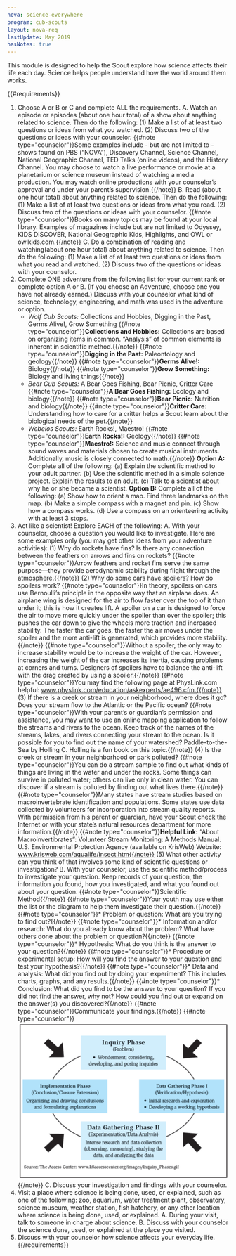 ```yaml
---
nova: science-everywhere
program: cub-scouts
layout: nova-req
lastUpdate: May 2019
hasNotes: true
---
```


This module is designed to help the Scout explore how science affects their life each day. Science helps people understand how the world around them works.

{{#requirements}}
1. Choose A or B or C and complete ALL the requirements.
    A. Watch an episode or episodes (about one hour total) of a show about anything related to science. Then do the following:
        (1) Make a list of at least two questions or ideas from what you watched.
        (2) Discuss two of the questions or ideas with your counselor.
            {{#note type="counselor"}}Some examples include - but are not limited to - shows found on PBS (“NOVA”), Discovery Channel, Science Channel, National Geographic Channel, TED Talks (online videos), and the History Channel. You may choose to watch a live performance or movie at a planetarium or science museum instead of watching a media production. You may watch online productions with your counselor’s approval and under your parent’s supervision.{{/note}}
    B. Read (about one hour total) about anything related to science. Then do the following:
        (1) Make a list of at least two questions or ideas from what you read.
        (2) Discuss two of the questions or ideas with your counselor.
            {{#note type="counselor"}}Books on many topics may be found at your local library. Examples of magazines include but are not limited to Odyssey, KIDS DISCOVER, National Geographic Kids, Highlights, and OWL or owlkids.com.{{/note}}
    C. Do a combination of reading and watching(about one hour total) about anything related to science. Then do the following:
        (1) Make a list of at least two questions or ideas from what you read and watched.
        (2) Discuss two of the questions or ideas with your counselor.
2. Complete ONE adventure from the following list for your current rank or complete option A or B. (If you choose an Adventure, choose one you have not already earned.) Discuss with your counselor what kind of science, technology, engineering, and math was used in the adventure or option.
    * *Wolf Cub Scouts:* Collections and Hobbies, Digging in the Past, Germs Alive!, Grow Something
        {{#note type="counselor"}}**Collections and Hobbies:** Collections are based on organizing items in common. “Analysis” of common elements is inherent in scientific method.{{/note}}
        {{#note type="counselor"}}**Digging in the Past:** Paleontology and geology{{/note}}
        {{#note type="counselor"}}**Germs Alive!:** Biology{{/note}}
        {{#note type="counselor"}}**Grow Something:** Biology and living things{{/note}}
    * *Bear Cub Scouts:* A Bear Goes Fishing, Bear Picnic, Critter Care
        {{#note type="counselor"}}**A Bear Goes Fishing:** Ecology and biology{{/note}}
        {{#note type="counselor"}}**Bear Picnic:** Nutrition and biology{{/note}}
        {{#note type="counselor"}}**Critter Care:** Understanding how to care for a critter helps a Scout learn about the biological needs of the pet.{{/note}}
    * *Webelos Scouts:* Earth Rocks!, Maestro!
        {{#note type="counselor"}}**Earth Rocks!:** Geology{{/note}}
        {{#note type="counselor"}}**Maestro!:** Science and music connect through sound waves and materials chosen to create musical instruments. Additionally, music is closely connected to math.{{/note}}
    **Option A:** Complete all of the following:
        (a) Explain the scientific method to your adult partner.
        (b) Use the scientific method in a simple science project. Explain the results to an adult.
        (c) Talk to a scientist about why he or she became a scientist.
    **Option B:** Complete all of the following:
        (a) Show how to orient a map. Find three landmarks on the map.
        (b) Make a simple compass with a magnet and pin.
        (c) Show how a compass works.
        (d) Use a compass on an orienteering activity with at least 3 stops.
3. Act like a scientist! Explore EACH of the following:
    A. With your counselor, choose a question you would like to investigate. Here are some examples only (you may get other ideas from your adventure activities):
        (1) Why do rockets have fins? Is there any connection between the feathers on arrows and fins on rockets?
            {{#note type="counselor"}}Arrow feathers and rocket fins serve the same purpose—they provide aerodynamic stability during flight through the atmosphere.{{/note}}
        (2) Why do some cars have spoilers? How do spoilers work?
            {{#note type="counselor"}}In theory, spoilers on cars use Bernoulli’s principle in the opposite way that an airplane does. An airplane wing is designed for the air to flow faster over the top of it than under it; this is how it creates lift. A spoiler on a car is designed to force the air to move more quickly under the spoiler than over the spoiler; this pushes the car down to give the wheels more traction and increased stability. The faster the car goes, the faster the air moves under the spoiler and the more anti-lift is generated, which provides more stability.{{/note}}
            {{#note type="counselor"}}Without a spoiler, the only way to increase stability would be to increase the weight of the car. However, increasing the weight of the car increases its inertia, causing problems at corners and turns. Designers of spoilers have to balance the anti-lift with the drag created by using a spoiler.{{/note}}
            {{#note type="counselor"}}You may find the following page at PhysLink.com helpful: www.physlink.com/education/askexperts/ae496.cfm.{{/note}}
        (3) If there is a creek or stream in your neighborhood, where does it go? Does your stream flow to the Atlantic or the Pacific ocean?
            {{#note type="counselor"}}With your parent’s or guardian’s permission and assistance, you may want to use an online mapping application to follow the streams and rivers to the ocean. Keep track of the names of the streams, lakes, and rivers connecting your stream to the ocean. Is it possible for you to find out the name of your watershed? Paddle-to-the-Sea by Holling C. Holling is a fun book on this topic.{{/note}}
        (4) Is the creek or stream in your neighborhood or park polluted?
            {{#note type="counselor"}}You can do a stream sample to find out what kinds of things are living in the water and under the rocks.  Some things can survive in polluted water; others can live only in clean water. You can discover if a stream is polluted by finding out what lives there.{{/note}}
            {{#note type="counselor"}}Many states have stream studies based on macroinvertebrate identification and populations. Some states use data collected by volunteers for incorporation into stream quality reports. With permission from his parent or guardian, have your Scout check the Internet or with your state’s natural resources department for more information.{{/note}}
            {{#note type="counselor"}}**Helpful Link:** “About Macroinvertibrates”: Volunteer Stream Monitoring: A Methods Manual. U.S. Environmental Protection Agency (available on KrisWeb) Website: www.krisweb.com/aqualife/insect.htm{{/note}}
        (5) What other activity can you think of that involves some kind of scientific questions or investigation?
    B. With your counselor, use the scientific method/process to investigate your question. Keep records of your question, the information you found, how you investigated, and what you found out about your question.
        {{#note type="counselor"}}Scientific Method{{/note}}
        {{#note type="counselor"}}Your youth may use either the list or the diagram to help them investigate their question.{{/note}}
        {{#note type="counselor"}}* Problem or question: What are you trying to find out?{{/note}}
        {{#note type="counselor"}}* Information and/or research: What do you already know about the problem? What have others done about the problem or question?{{/note}}
        {{#note type="counselor"}}* Hypothesis: What do you think is the answer to your question?{{/note}}
        {{#note type="counselor"}}* Procedure or experimental setup: How will you find the answer to your question and test your hypothesis?{{/note}}
        {{#note type="counselor"}}* Data and analysis: What did you find out by doing your experiment? This includes charts, graphs, and any results.{{/note}}
        {{#note type="counselor"}}* Conclusion: What did you find to be the answer to your question? If you did not find the answer, why not? How could you find out or expand on the answer(s) you discovered?{{/note}}
        {{#note type="counselor"}}Communicate your findings.{{/note}}
        {{#note type="counselor"}}<img src="inquiry-cycle.png" class="W(100%) H(a)">{{/note}}
    C. Discuss your investigation and findings with your counselor.
4. Visit a place where science is being done, used, or explained, such as one of the following: zoo, aquarium, water treatment plant, observatory, science museum, weather station, fish hatchery, or any other location where science is being done, used, or explained.
    A. During your visit, talk to someone in charge about science.
    B. Discuss with your counselor the science done, used, or explained at the place you visited.
5. Discuss with your counselor how science affects your everyday life.
{{/requirements}}
